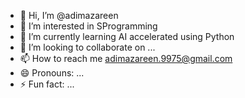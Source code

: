 - 👋 Hi, I’m @adimazareen
- 👀 I’m interested in SProgramming
- 🌱 I’m currently learning AI accelerated using Python
- 💞️ I’m looking to collaborate on ...
- 📫 How to reach me adimazareen.9975@gmail.com
- 😄 Pronouns: ...
- ⚡ Fun fact: ...

<!---
adimazareen/adimazareen is a ✨ special ✨ repository because its `README.md` (this file) appears on your GitHub profile.
You can click the Preview link to take a look at your changes.
--->
